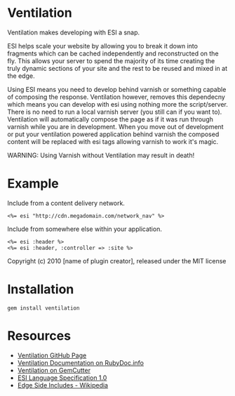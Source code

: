Ventilation
===========

Ventilation makes developing with ESI a snap.

ESI helps scale your website by allowing you to break it down into fragments
which can be cached independently and reconstructed on the fly. This allows
your server to spend the majority of its time creating the truly dynamic
sections of your site and the rest to be reused and mixed in at the edge.

Using ESI means you need to develop behind varnish or something capable of
composing the response.  Ventilation however, removes this dependecny which
means you can develop with esi using nothing more the script/server. There is
no need to run a local varnish server (you still can if you want to).
Ventilation will automatically compose the page as if it was run through
varnish while you are in development.  When you move out of development or put
your ventilation powered application behind varnish the composed content will
be replaced with esi tags allowing varnish to work it's magic.

WARNING: Using Varnish without Ventilation may result in death!

Example
=======

Include from a content delivery network.

    <%= esi "http://cdn.megadomain.com/network_nav" %>

Include from somewhere else within your application.

    <%= esi :header %>
    <%= esi :header, :controller => :site %>

Copyright (c) 2010 [name of plugin creator], released under the MIT license

Installation
============
    gem install ventilation

Resources
=========
  * [Ventilation GitHub Page](http://github.com/agoragames/ventilation)
  * [Ventilation Documentation on RubyDoc.info](http://rubydoc.info/github/agoragames/ventilation/master/frames)
  * [Ventilation on GemCutter](https://rubygems.org/gems/ventilation)
  * [ESI Language Specification 1.0](http://www.w3.org/TR/esi-lang)
  * [Edge Side Includes - Wikipedia](http://en.wikipedia.org/wiki/Edge_Side_Includes)
